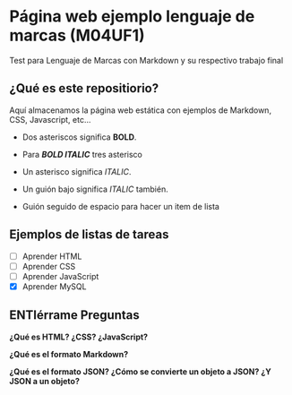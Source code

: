 # Página web ejemplo lenguaje de marcas (M04UF1)

Test para Lenguaje de Marcas con Markdown y su respectivo trabajo final

## ¿Qué es este repositiorio?

Aquí almacenamos la página web estática con ejemplos de Markdown, CSS, Javascript, etc...

- Dos asteriscos significa **BOLD**.
- Para ***BOLD ITALIC*** tres asterisco 

- Un asterisco significa *ITALIC*.
- Un guión bajo significa _ITALIC_ también.

- Guión seguido de espacio para hacer un item de lista

## Ejemplos de listas de tareas

- [ ] Aprender HTML
- [ ] Aprender CSS
- [ ] Aprender JavaScript
- [x] Aprender MySQL

## ENTIérrame Preguntas

**¿Qué es HTML? ¿CSS? ¿JavaScript?**

**¿Qué es el formato Markdown?**

**¿Qué es el formato JSON? ¿Cómo se convierte un objeto a JSON? ¿Y JSON a un objeto?**
